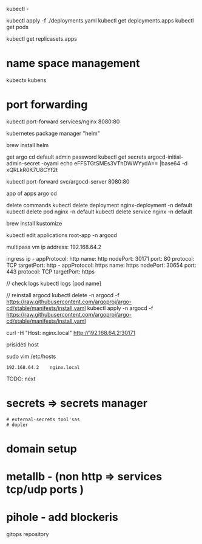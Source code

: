 kubectl - 

kubectl apply -f ./deployments.yaml
kubectl get deployments.apps
kubectl get pods

kubectl get replicasets.apps

# name space management
kubectx
kubens

# port forwarding
kubectl port-forward services/nginx 8080:80

kubernetes package manager "helm"

brew install helm 

get argo cd default admin password
kubectl get secrets argocd-initial-admin-secret -oyaml
echo eFFSTGtSMEs3VThDWWYydA== |base64 -d
xQRLkR0K7U8CYf2t

kubectl port-forward svc/argocd-server 8080:80


app of apps argo cd

delete commands
kubectl delete deployment nginx-deployment -n default
kubectl delete pod nginx -n default
kubectl delete service nginx -n default


brew install kustomize

kubectl edit applications root-app -n argocd

multipass vm ip address:
192.168.64.2

ingress ip
    - appProtocol: http
      name: http
      nodePort: 30171
      port: 80
      protocol: TCP
      targetPort: http
    - appProtocol: https
      name: https
      nodePort: 30654
      port: 443
      protocol: TCP
      targetPort: https

// check logs
kubectl logs [pod name]


// reinstall argocd
kubectl delete -n argocd -f https://raw.githubusercontent.com/argoproj/argo-cd/stable/manifests/install.yaml
kubectl apply -n argocd -f https://raw.githubusercontent.com/argoproj/argo-cd/stable/manifests/install.yaml


curl -H "Host: nginx.local" http://192.168.64.2:30171

prisidėti host 

sudo vim /etc/hosts

```
192.168.64.2    nginx.local
```

TODO: next
# secrets => secrets manager
    # external-secrets tool'sas
    # dopler
# domain setup
# metallb - (non http => services tcp/udp ports )
# pihole - add blockeris


gitops repository

